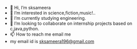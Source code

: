 - 👋 Hi, I’m sksameera
- 👀 I’m interested in science,fiction,music!..
- 🌱 I’m currently studying engineering.
- 💞️ I’m looking to collaborate on internship projects based on c,java,python.                                                                                                                                                                                   
- 📫 How to reach me email me
- my email id is sksameera196@gmail.com

<!---
Ssammy1bdhcf/Ssammy1bdhcf is a ✨ special ✨ repository because its `README.md` (this file) appears on your GitHub profile.
You can click the Preview link to take a look at your changes.
--->
